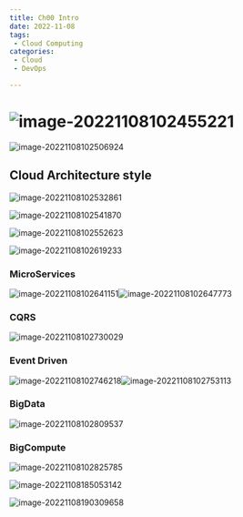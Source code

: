 ```yaml
---
title: Ch00 Intro
date: 2022-11-08
tags:
 - Cloud Computing
categories:
 - Cloud
 - DevOps

---
```


# ![image-20221108102455221](https://markdown-1301334775.cos.eu-frankfurt.myqcloud.com/image-20221108102455221.png)

![image-20221108102506924](https://markdown-1301334775.cos.eu-frankfurt.myqcloud.com/image-20221108102506924.png)



## Cloud Architecture style

![image-20221108102532861](https://markdown-1301334775.cos.eu-frankfurt.myqcloud.com/image-20221108102532861.png)

![image-20221108102541870](https://markdown-1301334775.cos.eu-frankfurt.myqcloud.com/image-20221108102541870.png)

![image-20221108102552623](https://markdown-1301334775.cos.eu-frankfurt.myqcloud.com/image-20221108102552623.png)

![image-20221108102619233](https://markdown-1301334775.cos.eu-frankfurt.myqcloud.com/image-20221108102619233.png)



### MicroServices

![image-20221108102641151](https://markdown-1301334775.cos.eu-frankfurt.myqcloud.com/image-20221108102641151.png)![image-20221108102647773](https://markdown-1301334775.cos.eu-frankfurt.myqcloud.com/image-20221108102647773.png)



### CQRS

![image-20221108102730029](https://markdown-1301334775.cos.eu-frankfurt.myqcloud.com/image-20221108102730029.png)



### Event Driven

![image-20221108102746218](https://markdown-1301334775.cos.eu-frankfurt.myqcloud.com/image-20221108102746218.png)![image-20221108102753113](https://markdown-1301334775.cos.eu-frankfurt.myqcloud.com/image-20221108102753113.png)



### BigData

![image-20221108102809537](https://markdown-1301334775.cos.eu-frankfurt.myqcloud.com/image-20221108102809537.png)



### BigCompute

![image-20221108102825785](https://markdown-1301334775.cos.eu-frankfurt.myqcloud.com/image-20221108102825785.png)

![image-20221108185053142](https://markdown-1301334775.cos.eu-frankfurt.myqcloud.com/image-20221108185053142.png)

![image-20221108190309658](https://markdown-1301334775.cos.eu-frankfurt.myqcloud.com/image-20221108190309658.png)